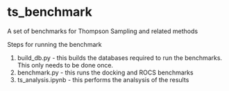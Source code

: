 # ts_benchmark

A set of benchmarks for Thompson Sampling and related methods

Steps for running the benchmark

1. build_db.py - this builds the databases required to run the benchmarks.  This only needs to be done once.
2. benchmark.py - this runs the docking and ROCS benchmarks
3. ts_analysis.ipynb - this performs the analsysis of the results

